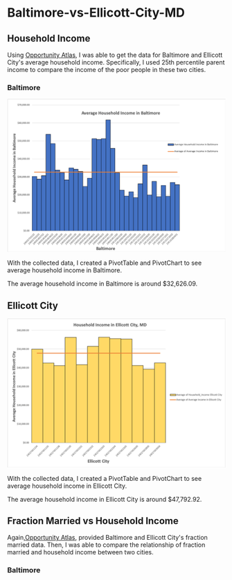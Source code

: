 # Baltimore-vs-Ellicott-City-MD

## Household Income

Using [Opportunity Atlas](https://www.opportunityatlas.org), I was able to get the data for Baltimore and Ellicott City's average household income.
Specifically, I used 25th percentile parent income to compare the income of the poor people in these two cities.

### Baltimore
![alt_text](https://github.com/ywonjun1021/Baltimore-vs-Ellicott-City-MD/blob/master/Baltimore%20Household%20Income.png)

With the collected data, I created a PivotTable and PivotChart to see average household income in Baltimore.

The average household income in Baltimore is around $32,626.09.

## Ellicott City
![alt_text](https://github.com/ywonjun1021/Baltimore-vs-Ellicott-City-MD/blob/master/Household%20Income%20Ellicott%20City.png)

With the collected data, I created a PivotTable and PivotChart to see average household income in Ellicott City.

The average household income in Ellicott City is around $47,792.92.


## Fraction Married vs Household Income 

Again,[Opportunity Atlas](https://www.opportunityatlas.org), provided Baltimore and Ellicott City's fraction married data. Then, I was able to compare the relationship of fraction married and household income between two cities. 

### Baltimore






